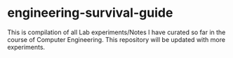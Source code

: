 # engineering-survival-guide
This is compilation of all Lab experiments/Notes I have curated so far in the course of Computer Engineering. This repository will be updated with more experiments.
